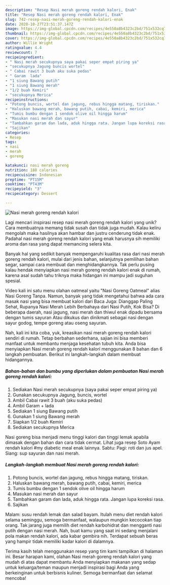 ```yaml
---
description: "Resep Nasi merah goreng rendah kalori, Enak"
title: "Resep Nasi merah goreng rendah kalori, Enak"
slug: 742-resep-nasi-merah-goreng-rendah-kalori-enak
date: 2020-10-27T23:51:37.147Z
image: https://img-global.cpcdn.com/recipes/4e550a8b4323c2bd/751x532cq70/nasi-merah-goreng-rendah-kalori-foto-resep-utama.jpg
thumbnail: https://img-global.cpcdn.com/recipes/4e550a8b4323c2bd/751x532cq70/nasi-merah-goreng-rendah-kalori-foto-resep-utama.jpg
cover: https://img-global.cpcdn.com/recipes/4e550a8b4323c2bd/751x532cq70/nasi-merah-goreng-rendah-kalori-foto-resep-utama.jpg
author: Willie Wright
ratingvalue: 4.4
reviewcount: 7
recipeingredient:
- " Nasi merah secukupnya saya pakai seper empat piring ya"
- "secukupnya Jagung buncis wortel"
- " Cabai rawit 3 buah aku suka pedas"
- " Garam  lada"
- "1 siung Bawang putih"
- "1 siung Bawang merah"
- "1/2 buah Kemiri"
- "secukupnya Merica"
recipeinstructions:
- "Potong buncis, wortel dan jagung, rebus hingga matang, tiriskan."
- "Haluskan bawang merah, bawang putih, cabai, kemiri, merica"
- "Tumis bumbu dengan 1 sendok olive oil hingga harum"
- "Masukan nasi merah dan sayur"
- "Tambahkan garam dan lada, aduk hingga rata. Jangan lupa koreksi rasa."
- "Sajikan"
categories:
- Resep
tags:
- nasi
- merah
- goreng

katakunci: nasi merah goreng 
nutrition: 188 calories
recipecuisine: Indonesian
preptime: "PT15M"
cooktime: "PT43M"
recipeyield: "3"
recipecategory: Dessert

---
```



![Nasi merah goreng rendah kalori](https://img-global.cpcdn.com/recipes/4e550a8b4323c2bd/751x532cq70/nasi-merah-goreng-rendah-kalori-foto-resep-utama.jpg)

Lagi mencari inspirasi resep nasi merah goreng rendah kalori yang unik? Cara membuatnya memang tidak susah dan tidak juga mudah. Kalau keliru mengolah maka hasilnya akan hambar dan justru cenderung tidak enak. Padahal nasi merah goreng rendah kalori yang enak harusnya sih memiliki aroma dan rasa yang dapat memancing selera kita.

Banyak hal yang sedikit banyak mempengaruhi kualitas rasa dari nasi merah goreng rendah kalori, mulai dari jenis bahan, selanjutnya pemilihan bahan segar, sampai cara membuat dan menghidangkannya. Tak perlu pusing kalau hendak menyiapkan nasi merah goreng rendah kalori enak di rumah, karena asal sudah tahu triknya maka hidangan ini mampu jadi suguhan spesial.

Video kali ini satu menu olahan oatmeal yaitu &#34;Nasi Goreng Oatmeal&#34; alias Nasi Goreng Tanpa. Namun, banyak yang tidak mengetahui bahwa ada cara masak nasi yang bisa membuat kalori dari Baca Juga: Dianggap Paling Sehat, Rupanya Nasi Merah Lebih Berbahaya dari Nasi Putih, Kok Bisa? Di beberapa daerah, nasi jagung, nasi merah dan thiwul enak dipadu bersama dengan tumis sayuran Atau dikukus dan dinikmati sebagai nasi dengan sayur godog, tempe goreng atau oseng sayuran.


Nah, kali ini kita coba, yuk, kreasikan nasi merah goreng rendah kalori sendiri di rumah. Tetap berbahan sederhana, sajian ini bisa memberi manfaat untuk membantu menjaga kesehatan tubuh kita. Anda bisa menyiapkan Nasi merah goreng rendah kalori menggunakan 8 bahan dan 6 langkah pembuatan. Berikut ini langkah-langkah dalam membuat hidangannya.

<!--inarticleads1-->

##### Bahan-bahan dan bumbu yang diperlukan dalam pembuatan Nasi merah goreng rendah kalori:

1. Sediakan  Nasi merah secukupnya (saya pakai seper empat piring ya)
1. Gunakan secukupnya Jagung, buncis, wortel
1. Ambil  Cabai rawit 3 buah (aku suka pedas)
1. Ambil  Garam + lada
1. Sediakan 1 siung Bawang putih
1. Gunakan 1 siung Bawang merah
1. Siapkan 1/2 buah Kemiri
1. Sediakan secukupnya Merica


Nasi goreng bisa menjadi menu tinggi kalori dan tinggi lemak apabila dimasak dengan bahan dan cara tidak cermat. Lihat juga resep Soto Ayam rendah kalori #my diabetic meal enak lainnya. Sabtu: Pagi: roti dan jus apel. Siang: sup sayuran dan nasi merah. 

<!--inarticleads2-->

##### Langkah-langkah membuat Nasi merah goreng rendah kalori:

1. Potong buncis, wortel dan jagung, rebus hingga matang, tiriskan.
1. Haluskan bawang merah, bawang putih, cabai, kemiri, merica
1. Tumis bumbu dengan 1 sendok olive oil hingga harum
1. Masukan nasi merah dan sayur
1. Tambahkan garam dan lada, aduk hingga rata. Jangan lupa koreksi rasa.
1. Sajikan


Malam: susu rendah lemak dan salad bayam. Itulah menu diet rendah kalori selama seminggu, semoga bermanfaat, walaupun mungkin kecocokan tiap orang. Tak jarang juga memilih diet rendah karbohidrat dan mengganti nasi putih dengan nasi merah. Nah, buat kamu yang saat ini sedang menjalani pola makan rendah kalori, ada kabar gembira nih. Terdapat sebuah beras yang hampir tidak memiliki kadar kalori di dalamnya. 

Terima kasih telah menggunakan resep yang tim kami tampilkan di halaman ini. Besar harapan kami, olahan Nasi merah goreng rendah kalori yang mudah di atas dapat membantu Anda menyiapkan makanan yang sedap untuk keluarga/teman maupun menjadi inspirasi bagi Anda yang berkeinginan untuk berbisnis kuliner. Semoga bermanfaat dan selamat mencoba!
